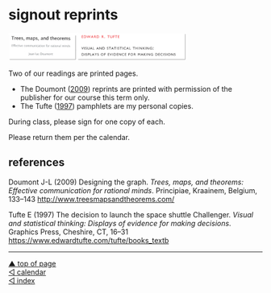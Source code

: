 signout reprints
================

<img src="../resources/cm401_header.png" width="70%" />

Two of our readings are printed pages.

  - The Doumont ([2009](#ref-Doumont:2009:Ch.4)) reprints are printed
    with permission of the publisher for our course this term only.
  - The Tufte ([1997](#ref-Tufte:1997)) pamphlets are my personal
    copies.

During class, please sign for one copy of each.

Please return them per the calendar.

## references

<div id="refs">

<div id="ref-Doumont:2009:Ch.4">

Doumont J-L (2009) Designing the graph. *Trees, maps, and theorems:
Effective communication for rational minds*. Principiae, Kraainem,
Belgium, 133–143 <http://www.treesmapsandtheorems.com/>

</div>

<div id="ref-Tufte:1997">

Tufte E (1997) The decision to launch the space shuttle Challenger.
*Visual and statistical thinking: Displays of evidence for making
decisions*. Graphics Press, Cheshire, CT, 16–31
<https://www.edwardtufte.com/tufte/books_textb>

</div>

</div>

***
<a href="#top">&#9650; top of page</a>    
[&#9665; calendar](../README.md#calendar)    
[&#9665; index](../README.md#index)
